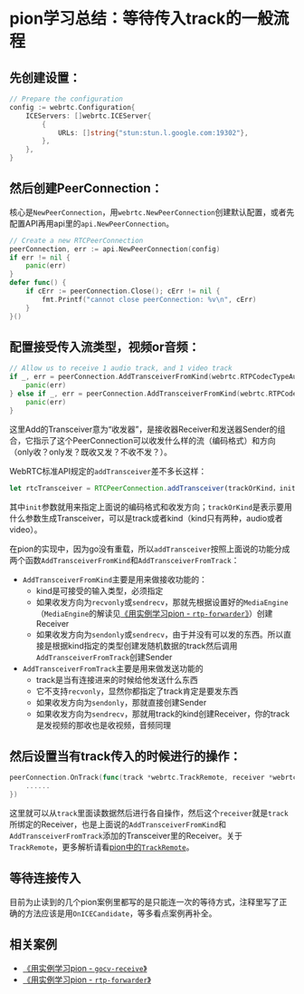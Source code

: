 # pion学习总结：等待传入track的一般流程

## 先创建设置：
```go
// Prepare the configuration
config := webrtc.Configuration{
    ICEServers: []webrtc.ICEServer{
        {
            URLs: []string{"stun:stun.l.google.com:19302"},
        },
    },
}
```

## 然后创建PeerConnection：
核心是`NewPeerConnection`，用`webrtc.NewPeerConnection`创建默认配置，或者先配置API再用api里的`api.NewPeerConnection`。

```go
// Create a new RTCPeerConnection
peerConnection, err := api.NewPeerConnection(config)
if err != nil {
    panic(err)
}
defer func() {
    if cErr := peerConnection.Close(); cErr != nil {
        fmt.Printf("cannot close peerConnection: %v\n", cErr)
    }
}()
```

## 配置接受传入流类型，视频or音频：
```go
// Allow us to receive 1 audio track, and 1 video track
if _, err = peerConnection.AddTransceiverFromKind(webrtc.RTPCodecTypeAudio); err != nil {
    panic(err)
} else if _, err = peerConnection.AddTransceiverFromKind(webrtc.RTPCodecTypeVideo); err != nil {
    panic(err)
}
```
这里Add的Transceiver意为“收发器”，是接收器Receiver和发送器Sender的组合，它指示了这个PeerConnection可以收发什么样的流（编码格式）和方向（only收？only发？既收又发？不收不发？）。

WebRTC标准API规定的`addTransceiver`差不多长这样：
```js
let rtcTransceiver = RTCPeerConnection.addTransceiver(trackOrKind，init);
```
其中`init`参数就用来指定上面说的编码格式和收发方向；`trackOrKind`是表示要用什么参数生成Transceiver，可以是track或者kind（kind只有两种，audio或者video）。

在pion的实现中，因为go没有重载，所以`addTransceiver`按照上面说的功能分成两个函数`AddTransceiverFromKind`和`AddTransceiverFromTrack`：
* `AddTransceiverFromKind`主要是用来做接收功能的：
  * kind是可接受的输入类型，必须指定
  * 如果收发方向为`recvonly`或`sendrecv`，那就先根据设置好的`MediaEngine`（`MediaEngine`的解读见[《用实例学习pion - `rtp-forwarder`》](rtp-forwarder.md)）创建Receiver
  * 如果收发方向为`sendonly`或`sendrecv`，由于并没有可以发的东西。所以直接是根据kind指定的类型创建发随机数据的track然后调用`AddTransceiverFromTrack`创建Sender
* `AddTransceiverFromTrack`主要是用来做发送功能的
  * track是当有连接进来的时候给他发送什么东西
  * 它不支持`recvonly`，显然你都指定了track肯定是要发东西
  * 如果收发方向为`sendonly`，那就直接创建Sender
  * 如果收发方向为`sendrecv`，那就用track的kind创建Receiver，你的track是发视频的那收也是收视频，音频同理

## 然后设置当有track传入的时候进行的操作：
```go
peerConnection.OnTrack(func(track *webrtc.TrackRemote, receiver *webrtc.RTPReceiver) {
    ......
})
```
这里就可以从`track`里面读数据然后进行各自操作，然后这个`receiver`就是`track`所绑定的Receiver，也是上面说的`AddTransceiverFromKind`和`AddTransceiverFromTrack`添加的Transceiver里的Receiver。关于`TrackRemote`，更多解析请看[pion中的`TrackRemote`](TrackRemote.md)。

## 等待连接传入

目前为止读到的几个pion案例里都写的是只能连一次的等待方式，注释里写了正确的方法应该是用`OnICECandidate`，等多看点案例再补全。

## 相关案例

* [《用实例学习pion - `gocv-receive`》](./gocv-receive.md)
* [《用实例学习pion - `rtp-forwarder`》](./rtp-forwarder.md)